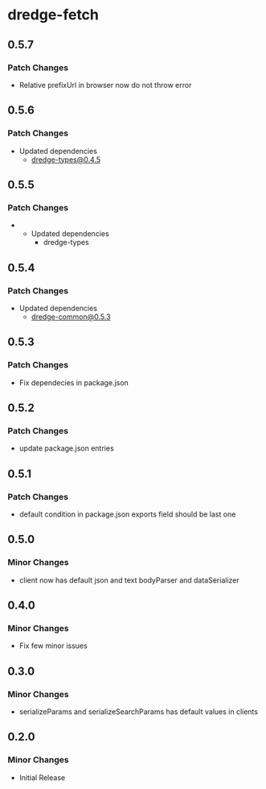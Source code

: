 # dredge-fetch

## 0.5.7

### Patch Changes

- Relative prefixUrl in browser now do not throw error

## 0.5.6

### Patch Changes

- Updated dependencies
  - dredge-types@0.4.5

## 0.5.5

### Patch Changes

- - Updated dependencies
    - dredge-types

## 0.5.4

### Patch Changes

- Updated dependencies
  - dredge-common@0.5.3

## 0.5.3

### Patch Changes

- Fix dependecies in package.json

## 0.5.2

### Patch Changes

- update package.json entries

## 0.5.1

### Patch Changes

- default condition in package.json exports field should be last one

## 0.5.0

### Minor Changes

- client now has default json and text bodyParser and dataSerializer

## 0.4.0

### Minor Changes

- Fix few minor issues

## 0.3.0

### Minor Changes

- serializeParams and serializeSearchParams has default values in clients

## 0.2.0

### Minor Changes

- Initial Release
